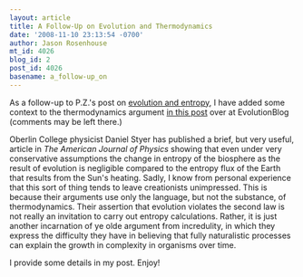 ```yaml
---
layout: article
title: A Follow-Up on Evolution and Thermodynamics
date: '2008-11-10 23:13:54 -0700'
author: Jason Rosenhouse
mt_id: 4026
blog_id: 2
post_id: 4026
basename: a_follow-up_on
---
```

As a follow-up to P.Z.'s post on [evolution and entropy](http://pandasthumb.org/archives/2008/11/entropy-and-evo.html), I have added some context to the thermodynamics argument [in this post](http://scienceblogs.com/evolutionblog/2008/11/another_round_on_evolution_and.php) over at EvolutionBlog (comments may be left there.)  

Oberlin College physicist Daniel Styer has published a brief, but very useful, article in _The American Journal of Physics_ showing that even under very conservative assumptions the change in entropy of the biosphere as the result of evolution is negligible compared to the entropy flux of the Earth that results from the Sun's heating.  Sadly, I know from personal experience that this sort of thing tends to leave creationists unimpressed.  This is because their arguments use only the language, but not the substance, of thermodynamics.  Their assertion that evolution violates the second law is not really an invitation to carry out entropy calculations.  Rather, it is just another incarnation of ye olde argument from incredulity, in which they express the difficulty they have in believing that fully naturalistic processes can explain the growth in complexity in organisms over time.

I provide some details in my post.  Enjoy!
